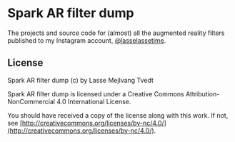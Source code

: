 # Spark AR filter dump
The projects and source code for (almost) all the augmented reality filters published to my Instagram account, [@lasselassetime](https://instagram.com/lasselassetime/).

## License
Spark AR filter dump (c) by Lasse Mejlvang Tvedt

Spark AR filter dump is licensed under a Creative Commons Attribution-NonCommercial 4.0 International License.

You should have received a copy of the license along with this
work. If not, see [http://creativecommons.org/licenses/by-nc/4.0/](http://creativecommons.org/licenses/by-nc/4.0/).
